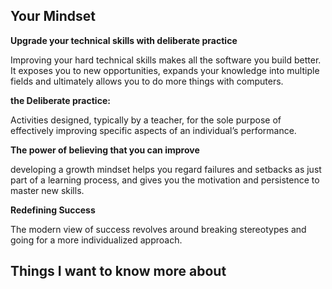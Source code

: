 ## Your Mindset

 **Upgrade your technical skills with   deliberate practice**

Improving your hard technical skills makes all the software you build better. It exposes you to new opportunities, expands your knowledge into multiple fields and ultimately allows you to do more things with computers.

**the Deliberate practice:**

Activities designed, typically by a teacher, for the sole purpose of effectively improving specific aspects of an individual’s performance.



**The power of believing that you can improve**



developing a growth mindset helps you regard failures and setbacks as just part of a learning process, and gives you the motivation and persistence to master new skills.


**Redefining Success**


The modern view of success revolves around breaking stereotypes and going for a more individualized approach.


## Things I want to know more about